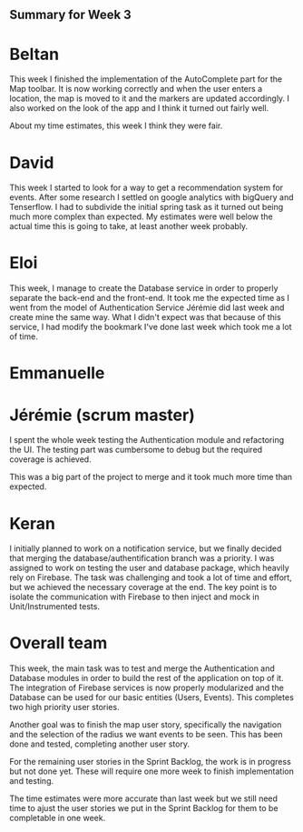 ## Summary for Week 3

# Beltan

This week I finished the implementation of the AutoComplete part for the Map toolbar. It is now working correctly and 
when the user enters a location, the map is moved to it and the markers are updated accordingly.
I also worked on the look of the app and I think it turned out fairly well.

About my time estimates, this week I think they were fair.

# David

This week I started to look for a way to get a recommendation system for events. After some research I settled on google analytics with bigQuery and Tenserflow. I had to subdivide the initial spring task as it turned out being much more complex than expected. My estimates were well below the actual time this is going to take, at least another week probably.


# Eloi

This week, I manage to create the Database service in order to properly separate the back-end and the front-end. It took me the expected time as I went from the model of Authentication Service Jérémie did last week and create mine the same way. What I didn't expect was that because of this service, I had modify the bookmark I've done last week which took me a lot of time.


# Emmanuelle



# Jérémie (scrum master)

I spent the whole week testing the Authentication module and refactoring the UI. The testing part was cumbersome to debug but the required coverage is achieved.

This was a big part of the project to merge and it took much more time than expected.

# Keran 

I initially planned to work on a notification service, but we finally decided that merging the database/authentification branch was a priority. I was assigned to work on testing the user and database package, which heavily rely on Firebase. The task was challenging and took a lot of time and effort, but we achieved the necessary coverage at the end. The key point is to isolate the communication with Firebase to then inject and mock in Unit/Instrumented tests.

# Overall team

This week, the main task was to test and merge the Authentication and Database modules in order to build the rest of the application on top of it. The integration of Firebase services is now properly modularized and the Database can be used for our basic entities (Users, Events). This completes two high priority user stories.

Another goal was to finish the map user story, specifically the navigation and the selection of the radius we want events to be seen. This has been done and tested, completing another user story.

For the remaining user stories in the Sprint Backlog, the work is in progress but not done yet. These will require one more week to finish implementation and testing.

The time estimates were more accurate than last week but we still need time to ajust the user stories we put in the Sprint Backlog for them to be completable in one week.

